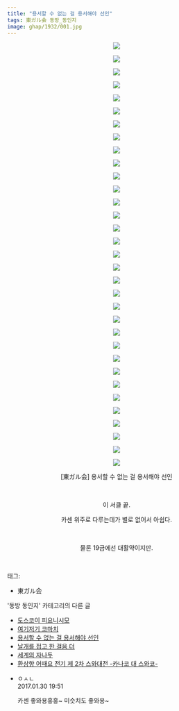 ```yaml
---
title: "용서할 수 없는 걸 용서해야 선인"
tags: 東ガル会 동방_동인지
image: ghap/1932/001.jpg
---
```

<div class="article">
<p style="text-align: center; clear: none; float: none;"><img src="{{ site.nasurl }}/ghap/1932/001.jpg"/></p>
<p style="text-align: center; clear: none; float: none;"><img src="{{ site.nasurl }}/ghap/1932/002.jpg"/></p>
<p style="text-align: center; clear: none; float: none;"><img src="{{ site.nasurl }}/ghap/1932/003.jpg"/></p>
<p style="text-align: center; clear: none; float: none;"><img src="{{ site.nasurl }}/ghap/1932/004.jpg"/></p>
<p style="text-align: center; clear: none; float: none;"><img src="{{ site.nasurl }}/ghap/1932/005.jpg"/></p>
<p style="text-align: center; clear: none; float: none;"><img src="{{ site.nasurl }}/ghap/1932/006.jpg"/></p>
<p style="text-align: center; clear: none; float: none;"><img src="{{ site.nasurl }}/ghap/1932/007.jpg"/></p>
<p style="text-align: center; clear: none; float: none;"><img src="{{ site.nasurl }}/ghap/1932/008.jpg"/></p>
<p style="text-align: center; clear: none; float: none;"><img src="{{ site.nasurl }}/ghap/1932/009.jpg"/></p>
<p style="text-align: center; clear: none; float: none;"><img src="{{ site.nasurl }}/ghap/1932/010.jpg"/></p>
<p style="text-align: center; clear: none; float: none;"><img src="{{ site.nasurl }}/ghap/1932/011.jpg"/></p>
<p style="text-align: center; clear: none; float: none;"><img src="{{ site.nasurl }}/ghap/1932/012.jpg"/></p>
<p style="text-align: center; clear: none; float: none;"><img src="{{ site.nasurl }}/ghap/1932/013.jpg"/></p>
<p style="text-align: center; clear: none; float: none;"><img src="{{ site.nasurl }}/ghap/1932/014.jpg"/></p>
<p style="text-align: center; clear: none; float: none;"><img src="{{ site.nasurl }}/ghap/1932/015.jpg"/></p>
<p style="text-align: center; clear: none; float: none;"><img src="{{ site.nasurl }}/ghap/1932/016.jpg"/></p>
<p style="text-align: center; clear: none; float: none;"><img src="{{ site.nasurl }}/ghap/1932/017.jpg"/></p>
<p style="text-align: center; clear: none; float: none;"><img src="{{ site.nasurl }}/ghap/1932/018.jpg"/></p>
<p style="text-align: center; clear: none; float: none;"><img src="{{ site.nasurl }}/ghap/1932/019.jpg"/></p>
<p style="text-align: center; clear: none; float: none;"><img src="{{ site.nasurl }}/ghap/1932/020.jpg"/></p>
<p style="text-align: center; clear: none; float: none;"><img src="{{ site.nasurl }}/ghap/1932/021.jpg"/></p>
<p style="text-align: center; clear: none; float: none;"><img src="{{ site.nasurl }}/ghap/1932/022.jpg"/></p>
<p style="text-align: center; clear: none; float: none;"><img src="{{ site.nasurl }}/ghap/1932/023.jpg"/></p>
<p style="text-align: center; clear: none; float: none;"><img src="{{ site.nasurl }}/ghap/1932/024.jpg"/></p>
<p style="text-align: center; clear: none; float: none;"><img src="{{ site.nasurl }}/ghap/1932/025.jpg"/></p>
<p style="text-align: center; clear: none; float: none;"><img src="{{ site.nasurl }}/ghap/1932/026.jpg"/></p>
<p style="text-align: center; clear: none; float: none;"><img src="{{ site.nasurl }}/ghap/1932/027.jpg"/></p>
<p style="text-align: center; clear: none; float: none;"><img src="{{ site.nasurl }}/ghap/1932/028.jpg"/></p>
<p style="text-align: center; clear: none; float: none;"><img src="{{ site.nasurl }}/ghap/1932/029.jpg"/></p>
<p style="text-align: center; clear: none; float: none;"><img src="{{ site.nasurl }}/ghap/1932/030.jpg"/></p>
<p style="text-align: center; clear: none; float: none;"><img src="{{ site.nasurl }}/ghap/1932/031.jpg"/></p>
<p style="text-align: center; clear: none; float: none;"><img src="{{ site.nasurl }}/ghap/1932/032.jpg"/></p>
<p style="text-align: center; clear: none; float: none;"><img src="{{ site.nasurl }}/ghap/1932/033.jpg"/></p>
<p style="text-align: center; clear: none; float: none;">[東ガル会] 용서할 수 없는 걸 용서해야 선인</p>
<p style="text-align: center; clear: none; float: none;"><br/></p>
<p style="text-align: center; clear: none; float: none;">이 서클 끝.</p>
<p style="text-align: center; clear: none; float: none;">카센 위주로 다루는데가 별로 없어서 아쉽다.</p>
<p style="text-align: center; clear: none; float: none;"><br/></p>
<p style="text-align: center; clear: none; float: none;">물론 19금에선 대활약이지만.</p>
<p><br/></p>
</div><div class="tagTrail">
<p>태그: </p>
<ul>
<li>東ガル会</li>
</ul>
</div><div class="another">
<p>'동방 동인지' 카테고리의 다른 글</p>
<ul>
<li><a href="/2016-08-31-ghap_1934">도스코이 피요니시모</a></li>
<li><a href="/2016-08-31-ghap_1933">여기저기 코마치</a></li>
<li><a href="/2016-08-31-ghap_1932">용서할 수 없는 걸 용서해야 선인</a></li>
<li><a href="/2016-08-31-ghap_1931">날개를 접고 한 걸음 더</a></li>
<li><a href="/2016-08-31-ghap_1930">세계의 자나두</a></li>
<li><a href="/2016-08-31-ghap_1929">환상향 어때요 전기 제 2차 스와대전 -카나코 대 스와코-</a></li>
</ul>
</div><div class="cb_module cb_fluid">
<div class="cb_wrt cb_profile">
<div class="comment">
<ul>
<li class="cb_thumb_off" id="comment14903025">
<div class="cb_comment_area">
<div class="cb_info_area">
<div class="cb_section">
<span class="cb_nick_name">ㅇㅅㄴ</span>
</div>
<div class="cb_section">
<span class="cb_date">2017.01.30 19:51 </span>
</div>
</div>
<div class="cb_dsc_comment">
<p class="cb_dsc">
											카센 좋와용홍홍~ 미슷치도 좋와용~
										</p>
</div>
</div></li>
</ul>
</div>
</div><!-- commentList close -->
</div>